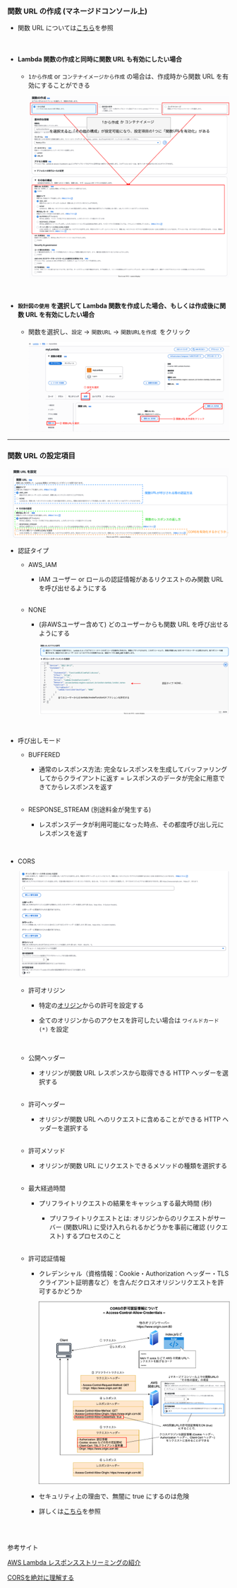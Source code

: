 ### 関数 URL の作成 (マネージドコンソール上)

- 関数 URL については[こちら](./Lambda.md#関数url)を参照

<br>

- #### Lambda 関数の作成と同時に関数 URL も有効にしたい場合


    - `1から作成` or `コンテナイメージから作成` の場合は、作成時から関数 URL を有効にすることができる

        <img src="./img/Lambda-Activate-Function-URLs_1.svg" />

<br>

-  #### `設計図の使用` を選択して Lambda 関数を作成した場合、もしくは作成後に関数 URL を有効にしたい場合

    - 関数を選択し、`設定` → `関数URL` → `関数URLを作成 `をクリック

        <img src="./img/Lambda-Activate-Function-URLs_2.svg" />

---

### 関数 URL の設定項目

<img src="./img/Lambda-Activate-Function-URLs_3.svg" />

<br>

- 認証タイプ

    - AWS_IAM

        - IAM ユーザー or ロールの認証情報があるリクエストのみ関数 URL を呼び出せるようにする
    
    <br>

    - NONE

        - (非AWSユーザー含めて) どのユーザーからも関数 URL を呼び出せるようにする

            <img src="./img/Lambda-Activate-Function-URLs_4.svg" />

<br>

- 呼び出しモード

    - BUFFERED

        - 通常のレスポンス方法: 完全なレスポンスを生成してバッファリングしてからクライアントに返す = レスポンスのデータが完全に用意できてからレスポンスを返す
    
    <br>

    - RESPONSE_STREAM (別途料金が発生する)

        - レスポンスデータが利用可能になった時点、その都度呼び出し元にレスポンスを返す

<br>

- CORS

    <img src="./img/Lambda-Activate-Function-URLs_5.svg" />

    <br>

    - 許可オリジン

        - 特定の[オリジン](https://github.com/MasaGt/CS/blob/main/CORS.md)からの許可を設定する

        - 全てのオリジンからのアクセスを許可したい場合は `ワイルドカード (*)` を設定

    <br>

    - 公開ヘッダー

        - オリジンが関数 URL レスポンスから取得できる HTTP ヘッダーを選択する

    <br>

    - 許可ヘッダー

        - オリジンが関数 URL へのリクエストに含めることができる HTTP ヘッダーを選択する

    <br>

    - 許可メソッド

        - オリジンが関数 URL にリクエストできるメソッドの種類を選択する

    <br>

    - 最大経過時間

        - プリフライトリクエストの結果をキャッシュする最大時間 (秒)

            - プリフライトリクエストとは: オリジンからのリクエストがサーバー (関数URL) に受け入れられるかどうかを事前に確認 (リクエスト) するプロセスのこと

    <br>

    - 許可認証情報

        - クレデンシャル（資格情報：Cookie・Authorization ヘッダー・TLS クライアント証明書など）を含んだクロスオリジンリクエストを許可するかどうか

            <img src="./img/Lambda-Activate-Function-URLs_6.png" />

            <br>

        - セキュリティ上の理由で、無闇に true にするのは危険

        - 詳しくは[こちら](https://github.com/MasaGt/CS/blob/460ff8e4a2950b60b5dc1d8f9ef2341b20846570/CORS.md#%E8%AA%8D%E8%A8%BC%E6%83%85%E5%A0%B1%E3%82%92%E5%90%AB%E3%82%80%E3%83%AA%E3%82%AF%E3%82%A8%E3%82%B9%E3%83%88)を参照

<br>
<br>

参考サイト

[AWS Lambda レスポンスストリーミングの紹介](https://aws.amazon.com/jp/blogs/news/introducing-aws-lambda-response-streaming/)

[CORSを絶対に理解する](https://zenn.dev/syo_yamamoto/articles/445ce152f05b02#資格情報を含むリクエストについて)